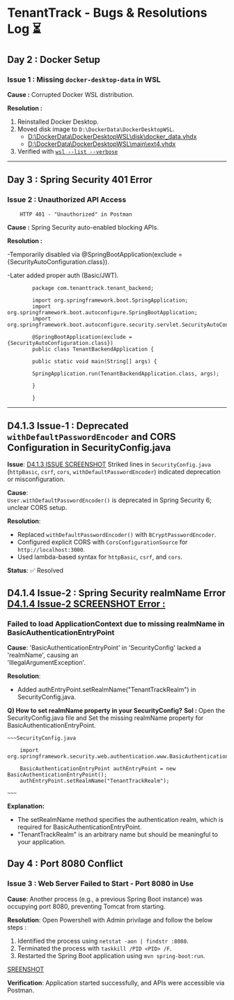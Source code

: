 
# TenantTrack - Bugs & Resolutions Log ⏳

## Day 2 : Docker Setup

### Issue 1 : Missing `docker-desktop-data` in WSL

**Cause :** Corrupted Docker WSL distribution. 

**Resolution :**  

1. Reinstalled Docker Desktop.  
2. Moved disk image to `D:\DockerData\DockerDesktopWSL`.  
   - [D:\DockerData\DockerDesktopWSL\disk\docker_data.vhdx](./screenshots/Day2_DockerDesktopWSL%20-disk-docker_data_pic1.png)
   - [D:\DockerData\DockerDesktopWSL\main\ext4.vhdx](./screenshots/Day2_DockerDesktopWSL%20-main-ext4_pic2.png)
3. Verified with [`wsl --list --verbose`](./screenshots/Day2_Docker_Setup_configured%20successfully_pic3.png)  
  
  ---

## Day 3 : Spring Security 401 Error

### Issue 2 : Unauthorized API Access  

        HTTP 401 - "Unauthorized" in Postman
    
**Cause :** Spring Security auto-enabled blocking APIs.

**Resolution :**  

 -Temporarily disabled via @SpringBootApplication(exclude = {SecurityAutoConfiguration.class}).

 -Later added proper auth (Basic/JWT).

            package com.tenanttrack.tenant_backend;

            import org.springframework.boot.SpringApplication;
            import org.springframework.boot.autoconfigure.SpringBootApplication;
            import org.springframework.boot.autoconfigure.security.servlet.SecurityAutoConfiguration;

            @SpringBootApplication(exclude = {SecurityAutoConfiguration.class})
            public class TenantBackendApplication {

            public static void main(String[] args) {

            SpringApplication.run(TenantBackendApplication.class, args);
    
            }

            }

 ---

## D4.1.3 Issue-1 : Deprecated `withDefaultPasswordEncoder` and CORS Configuration in SecurityConfig.java

**Issue**:  [D4.1.3 ISSUE SCREENSHOT](./screenshots/D4.1.3%20STRIKED%20LINES_pic1.png)
Striked lines in `SecurityConfig.java` (`httpBasic`, `csrf`, `cors`, `withDefaultPasswordEncoder`) indicated deprecation or misconfiguration.  

**Cause**:  
`User.withDefaultPasswordEncoder()` is deprecated in Spring Security 6; unclear CORS setup.  

**Resolution**:  

- Replaced `withDefaultPasswordEncoder()` with `BCryptPasswordEncoder`.  
- Configured explicit CORS with `CorsConfigurationSource` for `http://localhost:3000`.  
- Used lambda-based syntax for `httpBasic`, `csrf`, and `cors`.  

**Status**: ✅ Resolved  

## D4.1.4 Issue-2 : Spring Security realmName Error  [**D4.1.4 Issue-2 SCREENSHOT Error :**](./screenshots/D4.1.4%20Refresh%20the%20dependencies%20cmd%20Error.png)

### Failed to load ApplicationContext due to missing realmName in BasicAuthenticationEntryPoint

**Cause**: 'BasicAuthenticationEntryPoint' in 'SecurityConfig' lacked a 'realmName', causing an  
           'IllegalArgumentException'.

**Resolution**:

- Added authEntryPoint.setRealmName("TenantTrackRealm") in SecurityConfig.java.

**Q) How to set realmName property in your SecurityConfig?**
**Sol :** Open the SecurityConfig.java file and Set the missing realmName property for  
          BasicAuthenticationEntryPoint.

    ~~~SecurityConfig.java

        import org.springframework.security.web.authentication.www.BasicAuthenticationEntryPoint;

        BasicAuthenticationEntryPoint authEntryPoint = new BasicAuthenticationEntryPoint();
        authEntryPoint.setRealmName("TenantTrackRealm");

    ~~~

**Explanation:**  

- The setRealmName method specifies the authentication realm, which is required for    BasicAuthenticationEntryPoint.  
- "TenantTrackRealm" is an arbitrary name but should be meaningful to your application.

## Day 4 : Port 8080 Conflict

### Issue 3 : Web Server Failed to Start - Port 8080 in Use

**Cause**: Another process (e.g., a previous Spring Boot instance) was occupying port 8080, preventing Tomcat from starting.

**Resolution**: Open Powershell with Admin privilage and follow the below steps :

1. Identified the process using `netstat -aon | findstr :8080`.
2. Terminated the process with `taskkill /PID <PID> /F`.
3. Restarted the Spring Boot application using `mvn spring-boot:run`.

[SREENSHOT](./screenshots/Day%204-%20Port%208080%20in%20use%20conflict.png)

**Verification**: Application started successfully, and APIs were accessible via Postman.
